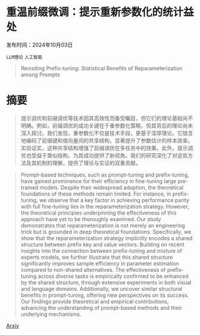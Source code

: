 # 重温前缀微调：提示重新参数化的统计益处

发布时间：2024年10月03日

`LLM理论` `人工智能`

> Revisiting Prefix-tuning: Statistical Benefits of Reparameterization among Prompts

# 摘要

> 提示调优和前缀调优等技术因其高效性而备受瞩目，但它们的理论基础尚不明确。例如，前缀调优的成功关键在于重参数化策略，但其背后的理论尚未深入探讨。我们发现，重参数化不仅是技术手段，更基于深厚理论。它隐含地编码了前缀键和值向量间的共享结构，显著提升了参数估计的样本效率。实验证实，这种共享结构增强了前缀调优在多任务中的效果。此外，提示调优也受益于类似结构，为其成功提供了新视角。我们的研究深化了对这些方法及其机制的理解，提供了理论与实证的双重贡献。

> Prompt-based techniques, such as prompt-tuning and prefix-tuning, have gained prominence for their efficiency in fine-tuning large pre-trained models. Despite their widespread adoption, the theoretical foundations of these methods remain limited. For instance, in prefix-tuning, we observe that a key factor in achieving performance parity with full fine-tuning lies in the reparameterization strategy. However, the theoretical principles underpinning the effectiveness of this approach have yet to be thoroughly examined. Our study demonstrates that reparameterization is not merely an engineering trick but is grounded in deep theoretical foundations. Specifically, we show that the reparameterization strategy implicitly encodes a shared structure between prefix key and value vectors. Building on recent insights into the connection between prefix-tuning and mixture of experts models, we further illustrate that this shared structure significantly improves sample efficiency in parameter estimation compared to non-shared alternatives. The effectiveness of prefix-tuning across diverse tasks is empirically confirmed to be enhanced by the shared structure, through extensive experiments in both visual and language domains. Additionally, we uncover similar structural benefits in prompt-tuning, offering new perspectives on its success. Our findings provide theoretical and empirical contributions, advancing the understanding of prompt-based methods and their underlying mechanisms.

[Arxiv](https://arxiv.org/abs/2410.02200)